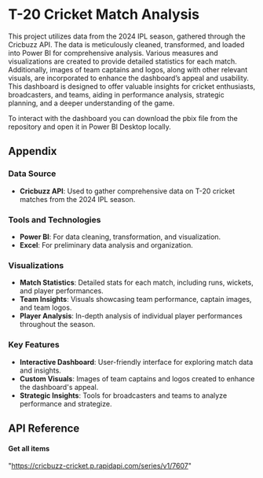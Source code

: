 
# T-20 Cricket Match Analysis

This project utilizes data from the 2024 IPL season, gathered through the Cricbuzz API. The data is meticulously cleaned, transformed, and loaded into Power BI for comprehensive analysis. Various measures and visualizations are created to provide detailed statistics for each match. Additionally, images of team captains and logos, along with other relevant visuals, are incorporated to enhance the dashboard’s appeal and usability. This dashboard is designed to offer valuable insights for cricket enthusiasts, broadcasters, and teams, aiding in performance analysis, strategic planning, and a deeper understanding of the game.

To interact with the dashboard you can download the pbix file from the repository and open it in Power BI Desktop locally.

## Appendix

### Data Source
- **Cricbuzz API**: Used to gather comprehensive data on T-20 cricket matches from the 2024 IPL season.

### Tools and Technologies
- **Power BI**: For data cleaning, transformation, and visualization.
- **Excel**: For preliminary data analysis and organization.

### Visualizations
- **Match Statistics**: Detailed stats for each match, including runs, wickets, and player performances.
- **Team Insights**: Visuals showcasing team performance, captain images, and team logos.
- **Player Analysis**: In-depth analysis of individual player performances throughout the season.

### Key Features
- **Interactive Dashboard**: User-friendly interface for exploring match data and insights.
- **Custom Visuals**: Images of team captains and logos created to enhance the dashboard's appeal.
- **Strategic Insights**: Tools for broadcasters and teams to analyze performance and strategize.
## API Reference

#### Get all items

"https://cricbuzz-cricket.p.rapidapi.com/series/v1/7607"
```
